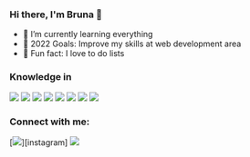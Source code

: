 ### Hi there, I'm Bruna 👋

- 🌱 I’m currently learning everything
- 🥅 2022 Goals: Improve my skills at web development area
- 👯 Fun fact: I love to do lists

### Knowledge in
<img src="https://img.shields.io/badge/PHP-777BB4?style=for-the-badge&logo=php&logoColor=white"/> <img src="https://img.shields.io/badge/Laravel-FF2D20?style=for-the-badge&logo=laravel&logoColor=white"> <img src="https://img.shields.io/badge/Vue.js-35495E?style=for-the-badge&logo=vue.js&logoColor=4FC08D"> <img src="https://img.shields.io/badge/Tailwind_CSS-38B2AC?style=for-the-badge&logo=tailwind-css&logoColor=white" /> <img src="https://img.shields.io/badge/Bootstrap-563D7C?style=for-the-badge&logo=bootstrap&logoColor=white"/> <img src="https://img.shields.io/badge/MySQL-00000F?style=for-the-badge&logo=mysql&logoColor=white" /> <img src="https://img.shields.io/badge/docker-%230db7ed.svg?style=for-the-badge&logo=docker&logoColor=white" /> <img src="https://img.shields.io/badge/Java-ED8B00?style=for-the-badge&logo=java&logoColor=white" />


### Connect with me:

[<img src="https://img.shields.io/badge/-Instagram-%23E4405F?style=for-the-badge&logo=instagram&logoColor=white" target="_blank">][instagram]
[<img src="https://img.shields.io/badge/-LinkedIn-%230077B5?style=for-the-badge&logo=linkedin&logoColor=white" target="_blank">][linkedin]

[linkedin]: https://www.linkedin.com/in/abrunaanunes/

<!--
**bruna24nunes/bruna24nunes** is a ✨ _special_ ✨ repository because its `README.md` (this file) appears on your GitHub profile.

Here are some ideas to get you started:

- 🔭 I’m currently working on ...
- 🌱 I’m currently learning ...
- 👯 I’m looking to collaborate on ...
- 🤔 I’m looking for help with ...
- 💬 Ask me about ...
- 📫 How to reach me: ...
- 😄 Pronouns: ...
- ⚡ Fun fact: ...
-->
